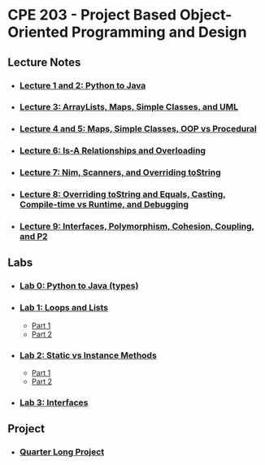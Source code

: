# CPE 203 - Project Based Object-Oriented Programming and Design

## Lecture Notes
- ### [Lecture 1 and 2: Python to Java](./Lectures/PythontoJava.md)
- ### [Lecture 3: ArrayLists, Maps, Simple Classes, and UML](./Lectures/ClassesUML.md)
- ### [Lecture 4 and 5: Maps, Simple Classes, OOP vs Procedural](./Lectures/MapsClassesOOPvProced.md)
- ### [Lecture 6: Is-A Relationships and Overloading](./Lectures/IsARelationships.md)
- ### [Lecture 7: Nim, Scanners, and Overriding toString](./Lectures/NimSannersParentMethods.md)
- ### [Lecture 8: Overriding toString and Equals, Casting, Compile-time vs Runtime, and Debugging](./Lectures/CastingCompileDebugging.md)
- ### [Lecture 9: Interfaces, Polymorphism, Cohesion, Coupling, and P2](./Lectures/InterfacesPolymorph.md)

## Labs
- ### [Lab 0: Python to Java (types)](Lab0)
- ### [Lab 1: Loops and Lists](http://users.csc.calpoly.edu/~klmork/203/labs/lab1.html)
    - [Part 1](https://github.com/ishaansathaye/part1)
    - [Part 2](https://github.com/ishaansathaye/part2)
- ### [Lab 2: Static vs Instance Methods](http://users.csc.calpoly.edu/~klmork/203/labs/lab2.html)
    - [Part 1](https://github.com/ishaansathaye/CPE203Lab2-1)
    - [Part 2](https://github.com/ishaansathaye/CPE203Lab2-2)
- ### [Lab 3: Interfaces](https://github.com/ishaansathaye/CPE203Lab3)

## Project
- ### [Quarter Long Project](https://github.com/cpe203/quarter-long-project-ishaansathaye)